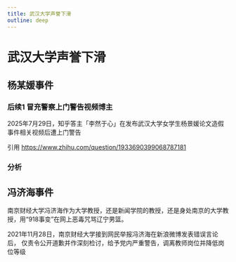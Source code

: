 ```yaml
---
title: 武汉大学声誉下滑
outline: deep
---
```


# 武汉大学声誉下滑

## 杨某媛事件


### 后续1 冒充警察上门警告视频博主

2025年7月29日，知乎答主「李然于心」在发布武汉大学女学生杨景媛论文造假事件相关视频后遭上门警告

引用 https://www.zhihu.com/question/1933690399068787181

### 分析

## 冯济海事件

南京财经大学冯济海作为大学教授，还是新闻学院的教授，还是身处南京的大学教授，用“918事变”在网上恶毒咒骂辽宁男篮。

2021年11月28日，南京财经大学接到网民举报冯济海在新浪微博发表错误言论后，
仅责令公开道歉并作深刻检讨，给予党内严重警告，调离教师岗位并降低岗位等级
